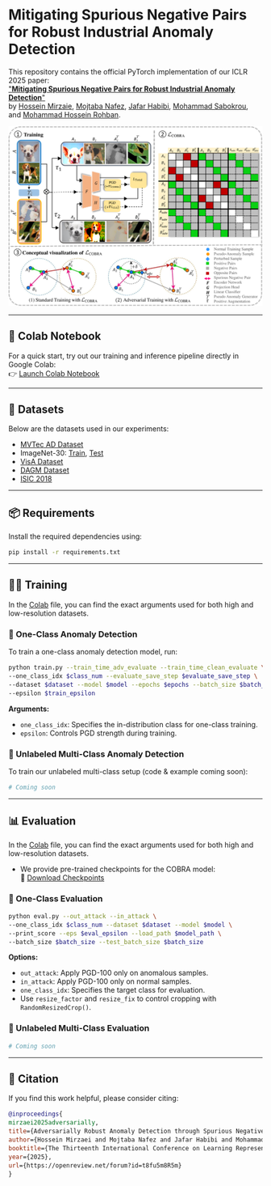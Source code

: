 
# Mitigating Spurious Negative Pairs for Robust Industrial Anomaly Detection

This repository contains the official PyTorch implementation of our ICLR 2025 paper:  
["**Mitigating Spurious Negative Pairs for Robust Industrial Anomaly Detection**"](https://arxiv.org/html/2501.15434v1)  
by [Hossein Mirzaie](), [Mojtaba Nafez](), [Jafar Habibi](), [Mohammad Sabokrou](), and [Mohammad Hossein Rohban]().

<p align="center">
    <img src="figures/main_figure.png" width="900">
</p>

---

## 🚀 Colab Notebook

For a quick start, try out our training and inference pipeline directly in Google Colab:  
👉 [Launch Colab Notebook](https://colab.research.google.com/drive/1q_eVTCpScKjsD90i7fMhHj2jaoo9BHhN?usp=sharing)

---

## 📁 Datasets

Below are the datasets used in our experiments:

- [MVTec AD Dataset](https://www.mydrive.ch/shares/38536/3830184030e49fe74747669442f0f282/download/420938113-1629952094/mvtec_anomaly_detection.tar.xz)
- ImageNet-30: [Train](https://drive.google.com/file/d/1B5c39Fc3haOPzlehzmpTLz6xLtGyKEy4/view), [Test](https://drive.google.com/file/d/13xzVuQMEhSnBRZr-YaaO08coLU2dxAUq/view)
- [VisA Dataset](https://www.kaggle.com/datasets/sorenasafari44/visa-ds?select=VisA)
- [DAGM Dataset](https://www.kaggle.com/datasets/ahmadsaeidi78/dagm-anomaly-detection)
- [ISIC 2018](https://www.kaggle.com/datasets/maxjen/isic-task3-dataset)



---

## 📦 Requirements

Install the required dependencies using:

```bash
pip install -r requirements.txt
```

---

## 🏋️‍♂️ Training

In the [Colab](https://colab.research.google.com/drive/1q_eVTCpScKjsD90i7fMhHj2jaoo9BHhN?usp=sharing) file, you can find the exact arguments used for both high and low-resolution datasets.

### 🔹 One-Class Anomaly Detection

To train a one-class anomaly detection model, run:

```bash
python train.py --train_time_adv_evaluate --train_time_clean_evaluate \
--one_class_idx $class_num --evaluate_save_step $evaluate_save_step \
--dataset $dataset --model $model --epochs $epochs --batch_size $batch_size \
--epsilon $train_epsilon
```

**Arguments:**
- `one_class_idx`: Specifies the in-distribution class for one-class training.
- `epsilon`: Controls PGD strength during training.

### 🔹 Unlabeled Multi-Class Anomaly Detection

To train our unlabeled multi-class setup (code & example coming soon):

```bash
# Coming soon
```

---

## 📊 Evaluation

In the [Colab](https://colab.research.google.com/drive/1q_eVTCpScKjsD90i7fMhHj2jaoo9BHhN?usp=sharing) file, you can find the exact arguments used for both high and low-resolution datasets.

* We provide pre-trained checkpoints for the COBRA model:  
🔗 [Download Checkpoints](https://drive.google.com/drive/folders/1p6FkGOWI78_1ZZpAVWBfP8alESug2k5P?usp=sharing)

### 🔹 One-Class Evaluation

```bash
python eval.py --out_attack --in_attack \
--one_class_idx $class_num --dataset $dataset --model $model \
--print_score --eps $eval_epsilon --load_path $model_path \
--batch_size $batch_size --test_batch_size $batch_size
```

**Options:**
- `out_attack`: Apply PGD-100 only on anomalous samples.
- `in_attack`: Apply PGD-100 only on normal samples.
- `one_class_idx`: Specifies the target class for evaluation.
- Use `resize_factor` and `resize_fix` to control cropping with `RandomResizedCrop()`.

### 🔹 Unlabeled Multi-Class Evaluation

```bash
# Coming soon
```

---

## 📌 Citation

If you find this work helpful, please consider citing:

```bibtex
@inproceedings{
mirzaei2025adversarially,
title={Adversarially Robust Anomaly Detection through Spurious Negative Pair Mitigation},
author={Hossein Mirzaei and Mojtaba Nafez and Jafar Habibi and Mohammad Sabokrou and Mohammad Hossein Rohban},
booktitle={The Thirteenth International Conference on Learning Representations},
year={2025},
url={https://openreview.net/forum?id=t8fu5m8R5m}
}
```
